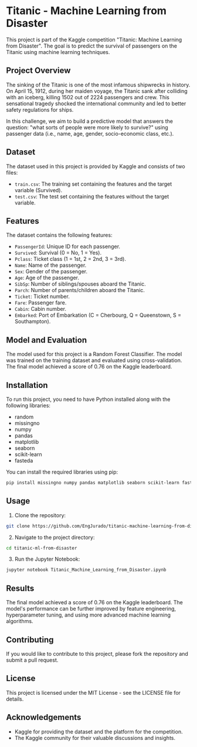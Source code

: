 # Titanic - Machine Learning from Disaster

This project is part of the Kaggle competition "Titanic: Machine Learning from Disaster". The goal is to predict the survival of passengers on the Titanic using machine learning techniques.

## Project Overview

The sinking of the Titanic is one of the most infamous shipwrecks in history. On April 15, 1912, during her maiden voyage, the Titanic sank after colliding with an iceberg, killing 1502 out of 2224 passengers and crew. This sensational tragedy shocked the international community and led to better safety regulations for ships.

In this challenge, we aim to build a predictive model that answers the question: "what sorts of people were more likely to survive?" using passenger data (i.e., name, age, gender, socio-economic class, etc.).

## Dataset

The dataset used in this project is provided by Kaggle and consists of two files:
- `train.csv`: The training set containing the features and the target variable (Survived).
- `test.csv`: The test set containing the features without the target variable.

## Features

The dataset contains the following features:
- `PassengerId`: Unique ID for each passenger.
- `Survived`: Survival (0 = No, 1 = Yes).
- `Pclass`: Ticket class (1 = 1st, 2 = 2nd, 3 = 3rd).
- `Name`: Name of the passenger.
- `Sex`: Gender of the passenger.
- `Age`: Age of the passenger.
- `SibSp`: Number of siblings/spouses aboard the Titanic.
- `Parch`: Number of parents/children aboard the Titanic.
- `Ticket`: Ticket number.
- `Fare`: Passenger fare.
- `Cabin`: Cabin number.
- `Embarked`: Port of Embarkation (C = Cherbourg, Q = Queenstown, S = Southampton).

## Model and Evaluation

The model used for this project is a Random Forest Classifier. The model was trained on the training dataset and evaluated using cross-validation. The final model achieved a score of 0.76 on the Kaggle leaderboard.

## Installation

To run this project, you need to have Python installed along with the following libraries:
- random
- missingno
- numpy
- pandas
- matplotlib
- seaborn
- scikit-learn
- fasteda

You can install the required libraries using pip:
```sh
pip install missingno numpy pandas matplotlib seaborn scikit-learn fasteda
```

## Usage

1. Clone the repository:

```sh
git clone https://github.com/EngJurado/titanic-machine-learning-from-disaster.git
```

2. Navigate to the project directory:

```sh
cd titanic-ml-from-disaster
```

3. Run the Jupyter Notebook:

```sh
jupyter notebook Titanic_Machine_Learning_from_Disaster.ipynb
```

## Results

The final model achieved a score of 0.76 on the Kaggle leaderboard. The model's performance can be further improved by feature engineering, hyperparameter tuning, and using more advanced machine learning algorithms.

## Contributing

If you would like to contribute to this project, please fork the repository and submit a pull request.

## License

This project is licensed under the MIT License - see the LICENSE file for details.

## Acknowledgements

- Kaggle for providing the dataset and the platform for the competition.
- The Kaggle community for their valuable discussions and insights.
